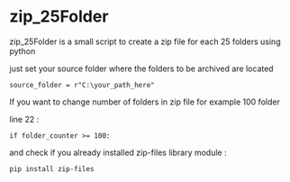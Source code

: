 # zip_25Folder
zip_25Folder is a small script to create a zip file for each 25 folders using python

just set your source folder where the folders to be archived are located
```
source_folder = r"C:\your_path_here"
```

If you want to change number of folders in zip file for example 100 folder

line 22 :
```
if folder_counter >= 100:
```

and check if you already installed zip-files library module :
```
pip install zip-files
```
